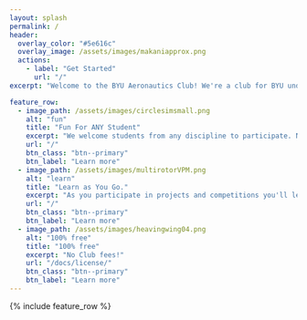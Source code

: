 ```yaml
---
layout: splash
permalink: /
header:
  overlay_color: "#5e616c"
  overlay_image: /assets/images/makaniapprox.png
  actions:
    - label: "Get Started"
      url: "/"
excerpt: "Welcome to the BYU Aeronautics Club! We're a club for BYU undergraduates and graduates to learn and apply aeronautics in fun projects for all levels of ability."

feature_row:
  - image_path: /assets/images/circlesimsmall.png
    alt: "fun"
    title: "Fun For ANY Student"
    excerpt: "We welcome students from any discipline to participate. No experience is required to get started in the Aeronautics Club."
    url: "/"
    btn_class: "btn--primary"
    btn_label: "Learn more"
  - image_path: /assets/images/multirotorVPM.png
    alt: "learn"
    title: "Learn as You Go."
    excerpt: "As you participate in projects and competitions you'll learn the skills you need to design, build, and fly your own aircraft."
    url: "/"
    btn_class: "btn--primary"
    btn_label: "Learn more"
  - image_path: /assets/images/heavingwing04.png
    alt: "100% free"
    title: "100% free"
    excerpt: "No Club fees!"
    url: "/docs/license/"
    btn_class: "btn--primary"
    btn_label: "Learn more"
---
```


{% include feature_row %}